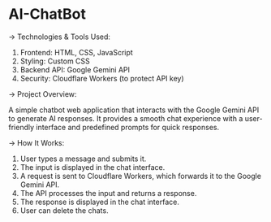 # AI-ChatBot

-> Technologies & Tools Used:

1. Frontend: HTML, CSS, JavaScript
2. Styling: Custom CSS
3. Backend API: Google Gemini API
4. Security: Cloudflare Workers (to protect API key)


-> Project Overview:

A simple chatbot web application that interacts with the Google Gemini API to generate AI responses. It provides a smooth chat experience with a user-friendly interface and predefined prompts for quick responses.


-> How It Works:

1. User types a message and submits it.
2. The input is displayed in the chat interface.
3. A request is sent to Cloudflare Workers, which forwards it to the Google Gemini API.
4. The API processes the input and returns a response.
5. The response is displayed in the chat interface.
6. User can delete the chats.

